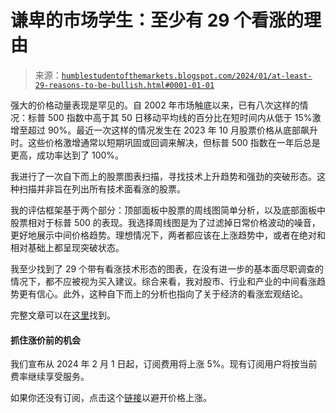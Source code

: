 <!--yml

category: 未分类

date: 2024-05-18 01:20:36

-->

# 谦卑的市场学生：至少有 29 个看涨的理由

> 来源：[`humblestudentofthemarkets.blogspot.com/2024/01/at-least-29-reasons-to-be-bullish.html#0001-01-01`](https://humblestudentofthemarkets.blogspot.com/2024/01/at-least-29-reasons-to-be-bullish.html#0001-01-01)

强大的价格动量表现是罕见的。自 2002 年市场触底以来，已有八次这样的情况：标普 500 指数中高于其 50 日移动平均线的百分比在短时间内从低于 15%激增至超过 90%。最近一次这样的情况发生在 2023 年 10 月股票价格从底部飙升时。这些价格激增通常以短期巩固或回调来解决，但标普 500 指数在一年后总是更高，成功率达到了 100%。

我进行了一次自下而上的股票图表扫描，寻找技术上升趋势和强劲的突破形态。这种扫描并非旨在列出所有技术面看涨的股票。

我的评估框架基于两个部分：顶部面板中股票的周线图简单分析，以及底部面板中股票相对于标普 500 的表现。我选择周线图是为了过滤掉日常价格波动的噪音，更好地展示中间价格趋势。理想情况下，两者都应该在上涨趋势中，或者在绝对和相对基础上都呈现突破状态。

我至少找到了 29 个带有看涨技术形态的图表，在没有进一步的基本面尽职调查的情况下，都不应被视为买入建议。综合来看，我对股市、行业和产业的中间看涨趋势更有信心。此外，这种自下而上的分析也指向了关于经济的看涨宏观结论。

完整文章可以在[这里](https://humblestudentofthemarkets.com/2024/01/20/at-least-29-reasons-to-be-bullish/)找到。

#### 抓住涨价前的机会

我们宣布从 2024 年 2 月 1 日起，订阅费用将上涨 5%。现有订阅用户将按当前费率继续享受服务。

如果你还没有订阅，点击这个[链接](https://humblestudentofthemarkets.com/shop-2/?orderby=price)以避开价格上涨。
